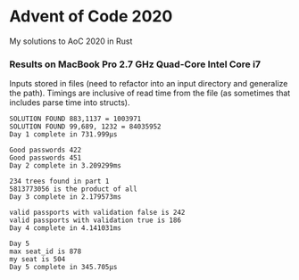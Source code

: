 # Advent of Code 2020

My solutions to AoC 2020 in Rust

### Results on MacBook Pro 2.7 GHz Quad-Core Intel Core i7

Inputs stored in files (need to refactor into an input directory and generalize the path). Timings are inclusive of read time from the file (as sometimes that includes parse time into structs).

```
SOLUTION FOUND 883,1137 = 1003971
SOLUTION FOUND 99,689, 1232 = 84035952
Day 1 complete in 731.999µs
```

```
Good passwords 422
Good passwords 451
Day 2 complete in 3.209299ms
```

```
234 trees found in part 1
5813773056 is the product of all
Day 3 complete in 2.179573ms
```

```
valid passports with validation false is 242
valid passports with validation true is 186
Day 4 complete in 4.141031ms
```

```
Day 5
max seat_id is 878
my seat is 504
Day 5 complete in 345.705µs
```
